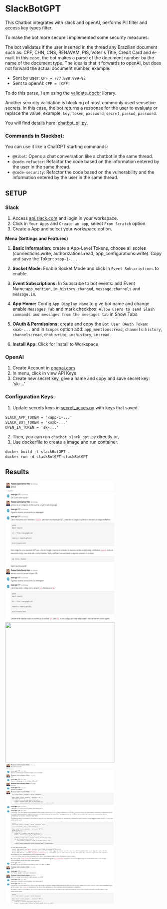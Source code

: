 # SlackBotGPT

This Chatbot integrates with slack and openAI, performs PII filter and access key types filter. 

To make the bot more secure I implemented some security measures:

The bot validates if the user inserted in the thread any Brazilian document such as: CPF, CHN, CNS, RENAVAM, PIS, Voter's Title, Credit Card and e-mail. In this case, the bot makes a parse of the document number by the name of the document type. The idea is that it forwards to openAI, but does not forward the actual document number, example: 

* Sent by user: `CPF = 777.888.999-92`
* Sent to openAI: `CPF = [CPF]`

To do this parse, I am using the [validate_docbr](https://github.com/alvarofpp/validate-docbr/tree/main) library.

Another security validation is blocking of most commonly used sensetive secrets. In this case, the bot returns a response for the user to evaluate or replace the value, example: `key`, `token`, `password`, `secret`, `passwd`, `password`.

You will find details here: [chatbot_pii.py](https://github.com/rcedros/SlackBotGPT/blob/main/filter_pii.py).

### Commands in Slackbot:
You can use it like a ChatGPT starting commands:

* `@Hibot`: Opens a chat conversation like a chatbot in the same thread.
* `@code-refactor`: Refactor the code based on the information entered by the user in the same thread.
* `@code-security`: Refactor the code based on the vulnerability and the information entered by the user in the same thread.

## SETUP

### Slack

1. Access [api.slack.com](https://api.slack.com) and login in your workspace.
2. Click in `Your Apps` and `Create an app`, select `From Scratch` option.
3. Create a App and select your workspace option.

**Menu (Settings and Features)**

1.  **Basic Information:** create a App-Level Tokens, choose all scoles (connections:write, authorizations:read, app_configurations:write). Copy and save the Token: `xapp-1-...`

3.  **Socket Mode:** Enable Socket Mode and click in `Event Subscriptions` to enable.
  
5.   **Event Subscriptions:** In Subscribe to bot events: add Event Name:`app_mention`, `im_history_changed`, `message.channels` and `message.im`.
   
7.   **App Home:** Config `App Display Name` to give bot name and change enable `Messages Tab` and mark checkbox: `Allow users to send Slash commands and messages from the messages tab` in Show Tabs.
   
9.   **OAuth & Permissions:** create and copy the `Bot User OAuth Token`: `xoxb-...` and in `Scopes` option add: `app_mentions:read`, `channels:history`, `channels:read`, `chat:write`, `im:history`, `im:read`.
    
11.   **Install App:** Click for Install to Workspace.

### OpenAI

1. Create Account in [openai.com](https://openai.com)
2. In menu, click in view API Keys
3. Create new secret key, give a name and copy and save secret key: 'sk-...'

### Configuration Keys:

1. Update secrets keys in [secret_acces.py](https://github.com/rcedros/SlackBotGPT/blob/main/secret_access.py) with keys that saved.
```
SLACK_APP_TOKEN = 'xapp-1-...'
SLACK_BOT_TOKEN = 'xoxb-...'
OPEN_IA_TOKEN = 'sk-...'
```
2. Then, you can run `chatbot_slack_gpt.py` directly or,
3. Use dockerfile to create a image and run container.
```
docker build -t slackBotGPT .
docker run -d slackBotGPT slackBotGPT
```
## Results

<div align="left">
<img src="https://github.com/rcedros/SlackBotGPT/blob/main/hibot.png" height="450" width="350">
<img src="https://github.com/rcedros/SlackBotGPT/blob/main/refatorador.py" height="450" width="350">
<img src="https://github.com/rcedros/SlackBotGPT/blob/main/security.png" height="450" width="350">
</div>



